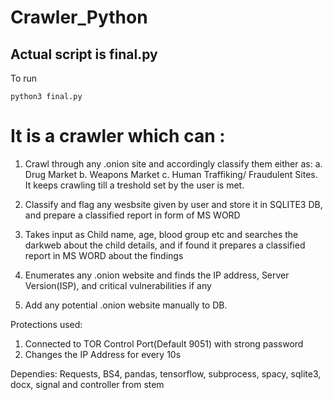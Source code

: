 # Crawler_Python

## Actual script is final.py  
To run
```
python3 final.py
```

# It is a crawler which can :
1. Crawl through any .onion site and accordingly classify them either as:
 a. Drug Market
 b. Weapons Market
 c. Human Traffiking/ Fraudulent Sites.
 It keeps crawling till a treshold set by the user is met.
 
2. Classify and flag any wesbsite given by user and store it in SQLITE3 DB, and prepare a classified report in form of MS WORD

3. Takes input as Child name, age, blood group etc and searches the darkweb about the child details, and if found it prepares a 
   classified report in MS WORD about the findings
4. Enumerates any .onion website and finds the IP address, Server Version(ISP), and critical vulnerabilities if any

5. Add any potential .onion website manually to DB.

Protections used: 
1. Connected to TOR Control Port(Default 9051) with strong password
2. Changes the IP Address for every 10s

Dependies:
Requests, BS4, pandas, tensorflow, subprocess, spacy, sqlite3, docx, signal and controller from stem

